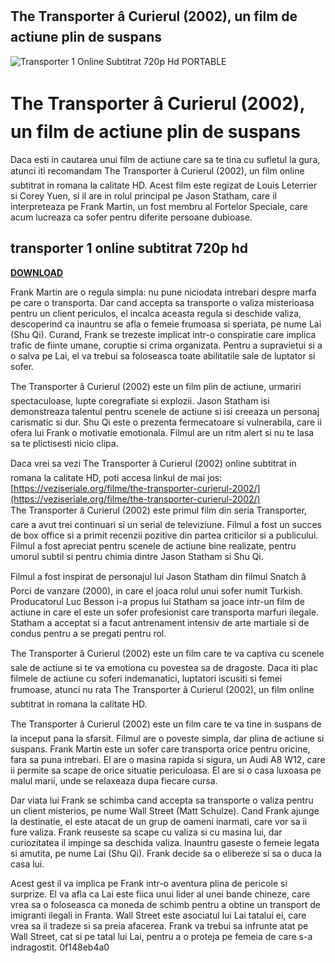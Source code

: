 ## The Transporter â Curierul (2002), un film de actiune plin de suspans

 
![Transporter 1 Online Subtitrat 720p Hd PORTABLE](https://encrypted-tbn1.gstatic.com/images?q=tbn:ANd9GcQtBHGFDmHSnY80LiM--Ga3qxF6_mw_jHJEAKGNcaPWrXb0FoKQZbWR0UQ)

 
# The Transporter â Curierul (2002), un film de actiune plin de suspans
 
Daca esti in cautarea unui film de actiune care sa te tina cu sufletul la gura, atunci iti recomandam The Transporter â Curierul (2002), un film online subtitrat in romana la calitate HD. Acest film este regizat de Louis Leterrier si Corey Yuen, si il are in rolul principal pe Jason Statham, care il interpreteaza pe Frank Martin, un fost membru al Fortelor Speciale, care acum lucreaza ca sofer pentru diferite persoane dubioase.
 
## transporter 1 online subtitrat 720p hd


[**DOWNLOAD**](https://www.google.com/url?q=https%3A%2F%2Furluso.com%2F2tK2ZR&sa=D&sntz=1&usg=AOvVaw3YRnIS2XMuWZQaY3gQD4Iy)

 
Frank Martin are o regula simpla: nu pune niciodata intrebari despre marfa pe care o transporta. Dar cand accepta sa transporte o valiza misterioasa pentru un client periculos, el incalca aceasta regula si deschide valiza, descoperind ca inauntru se afla o femeie frumoasa si speriata, pe nume Lai (Shu Qi). Curand, Frank se trezeste implicat intr-o conspiratie care implica trafic de fiinte umane, coruptie si crima organizata. Pentru a supravietui si a o salva pe Lai, el va trebui sa foloseasca toate abilitatile sale de luptator si sofer.
 
The Transporter â Curierul (2002) este un film plin de actiune, urmariri spectaculoase, lupte coregrafiate si explozii. Jason Statham isi demonstreaza talentul pentru scenele de actiune si isi creeaza un personaj carismatic si dur. Shu Qi este o prezenta fermecatoare si vulnerabila, care ii ofera lui Frank o motivatie emotionala. Filmul are un ritm alert si nu te lasa sa te plictisesti nicio clipa.
 
Daca vrei sa vezi The Transporter â Curierul (2002) online subtitrat in romana la calitate HD, poti accesa linkul de mai jos:
 [https://veziseriale.org/filme/the-transporter-curierul-2002/](https://veziseriale.org/filme/the-transporter-curierul-2002/)  
The Transporter â Curierul (2002) este primul film din seria Transporter, care a avut trei continuari si un serial de televiziune. Filmul a fost un succes de box office si a primit recenzii pozitive din partea criticilor si a publicului. Filmul a fost apreciat pentru scenele de actiune bine realizate, pentru umorul subtil si pentru chimia dintre Jason Statham si Shu Qi.
 
Filmul a fost inspirat de personajul lui Jason Statham din filmul Snatch â Porci de vanzare (2000), in care el joaca rolul unui sofer numit Turkish. Producatorul Luc Besson i-a propus lui Statham sa joace intr-un film de actiune in care el este un sofer profesionist care transporta marfuri ilegale. Statham a acceptat si a facut antrenament intensiv de arte martiale si de condus pentru a se pregati pentru rol.
 
The Transporter â Curierul (2002) este un film care te va captiva cu scenele sale de actiune si te va emotiona cu povestea sa de dragoste. Daca iti plac filmele de actiune cu soferi indemanatici, luptatori iscusiti si femei frumoase, atunci nu rata The Transporter â Curierul (2002), un film online subtitrat in romana la calitate HD.
  
The Transporter â Curierul (2002) este un film care te va tine in suspans de la inceput pana la sfarsit. Filmul are o poveste simpla, dar plina de actiune si suspans. Frank Martin este un sofer care transporta orice pentru oricine, fara sa puna intrebari. El are o masina rapida si sigura, un Audi A8 W12, care ii permite sa scape de orice situatie periculoasa. El are si o casa luxoasa pe malul marii, unde se relaxeaza dupa fiecare cursa.
 
Dar viata lui Frank se schimba cand accepta sa transporte o valiza pentru un client misterios, pe nume Wall Street (Matt Schulze). Cand Frank ajunge la destinatie, el este atacat de un grup de oameni inarmati, care vor sa ii fure valiza. Frank reuseste sa scape cu valiza si cu masina lui, dar curiozitatea il impinge sa deschida valiza. Inauntru gaseste o femeie legata si amutita, pe nume Lai (Shu Qi). Frank decide sa o elibereze si sa o duca la casa lui.
 
Acest gest il va implica pe Frank intr-o aventura plina de pericole si surprize. El va afla ca Lai este fiica unui lider al unei bande chineze, care vrea sa o foloseasca ca moneda de schimb pentru a obtine un transport de imigranti ilegali in Franta. Wall Street este asociatul lui Lai tatalui ei, care vrea sa il tradeze si sa preia afacerea. Frank va trebui sa infrunte atat pe Wall Street, cat si pe tatal lui Lai, pentru a o proteja pe femeia de care s-a indragostit.
 0f148eb4a0
